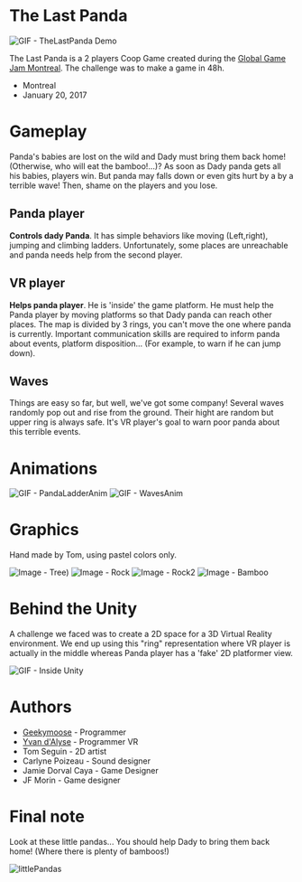 # The Last Panda

![GIF - TheLastPanda Demo](https://www.webdepot.umontreal.ca/Usagers/p1150644/MonDepotPublic/panda/gifs/general-demo.gif)

The Last Panda is a 2 players Coop Game created during the [Global Game Jam Montreal](http://globalgamejam.org/). 
The challenge was to make a game in 48h.
- Montreal
- January 20, 2017


# Gameplay
Panda's babies are lost on the wild and Dady must bring them back home! (Otherwise, who will eat the bamboo!...)?
As soon as Dady panda gets all his babies, players win.
But panda may falls down or even gits hurt by a by a terrible wave!
Then, shame on the players and you lose.

## Panda player
**Controls dady Panda**.
It has simple behaviors like moving (Left,right), jumping and climbing ladders. 
Unfortunately, some places are unreachable and panda needs help from the second player.

## VR player
**Helps panda player**.
He is 'inside' the game platform.
He must help the Panda player by moving platforms so that Dady panda can reach other places.
The map is divided by 3 rings, you can't move the one where panda is currently.
Important communication skills are required to inform panda about events, platform disposition...
(For example, to warn if he can jump down).

## Waves
Things are easy so far, but well, we've got some company!
Several waves randomly pop out and rise from the ground.
Their hight are random but upper ring is always safe.
It's VR player's goal to warn poor panda about this terrible events.


# Animations

![GIF - PandaLadderAnim](https://www.webdepot.umontreal.ca/Usagers/p1150644/MonDepotPublic/panda/gifs/panda-ladder-anim.gif)
![GIF - WavesAnim](https://www.webdepot.umontreal.ca/Usagers/p1150644/MonDepotPublic/panda/gifs/wave-flee.gif)


# Graphics
Hand made by Tom, using pastel colors only.

![Image - Tree](https://www.webdepot.umontreal.ca/Usagers/p1150644/MonDepotPublic/panda/imgs/16176330_1320003768022093_1887891081_n.png))
![Image - Rock](https://www.webdepot.umontreal.ca/Usagers/p1150644/MonDepotPublic/panda/imgs/16215645_1320003751355428_167338337_n.png)
![Image - Rock2](https://www.webdepot.umontreal.ca/Usagers/p1150644/MonDepotPublic/panda/imgs/16215776_1320003764688760_755689741_n.png)
![Image - Bamboo](https://www.webdepot.umontreal.ca/Usagers/p1150644/MonDepotPublic/panda/imgs/16237269_1320003758022094_2121141190_n.png)



# Behind the Unity
A challenge we faced was to create a 2D space for a 3D Virtual Reality environment.
We end up using this "ring" representation where VR player is actually in the middle whereas Panda player has a 'fake' 2D platformer view.

![GIF - Inside Unity](https://www.webdepot.umontreal.ca/Usagers/p1150644/MonDepotPublic/panda/gifs/unity-demo.gif)



# Authors
- [Geekymoose](https://github.com/GeekyMoose) - Programmer
- [Yvan d'Alyse](https://github.com/Yvanovitch) - Programmer VR
- Tom Seguin - 2D artist
- Carlyne Poizeau - Sound designer
- Jamie Dorval Caya - Game Designer
- JF Morin - Game designer

# Final note
Look at these little pandas... You should help Dady to bring them back home! (Where there is plenty of bamboos!)

![littlePandas](http://www.nationalgeographic.com/content/dam/magazine/rights-exempt/2016/08/departments/panda-mania-12.jpg)
